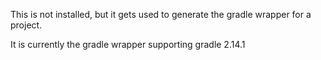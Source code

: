 This is not installed, but it gets used to generate the gradle wrapper for a project.

It is currently the gradle wrapper supporting gradle 2.14.1
